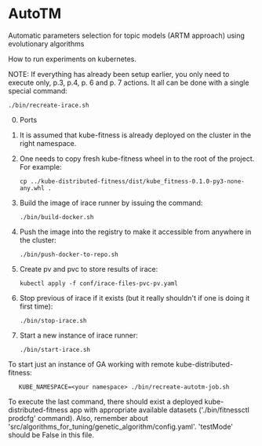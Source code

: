 # AutoTM
Automatic parameters selection for topic models (ARTM approach) using evolutionary algorithms

How to run experiments on kubernetes.

NOTE: If everything has already been setup earlier, 
you only need to execute only, p.3, p.4, p. 6 and p. 7 actions.
It all can be done with a single special command:
```
./bin/recreate-irace.sh
```
0. Ports 

1. It is assumed that kube-fitness is already deployed on the cluster 
   in the right namespace.
   
2. One needs to copy fresh kube-fitness wheel in to the root of the project. 
   For example:
   ```
   cp ../kube-distributed-fitness/dist/kube_fitness-0.1.0-py3-none-any.whl .
   ```
   
3. Build the image of irace runner by issuing the command:
   ```
   ./bin/build-docker.sh
   ```

4. Push the image into the registry to make it accessible from anywhere in the cluster:
   ```
   ./bin/push-docker-to-repo.sh
   ``` 

5. Create pv and pvc to store results of irace:
    ```
    kubectl apply -f conf/irace-files-pvc-pv.yaml
   ```
   
6. Stop previous of irace if it exists (but it really shouldn't if one is doing it first time):
    ```
    ./bin/stop-irace.sh
   ```
   
7. Start a new instance of irace runner:
    ```
    ./bin/start-irace.sh
   ```

To start just an instance of GA working with remote kube-distributed-fitness:
```
   KUBE_NAMESPACE=<your namespace> ./bin/recreate-autotm-job.sh 
```
To execute the last command, there should exist a deployed kube-distributed-fitness app 
with appropriate available datasets ('./bin/fitnessctl prodcfg' command).
Also, remember about 'src/algorithms_for_tuning/genetic_algorithm/config.yaml'. 'testMode' should be False in this file. 